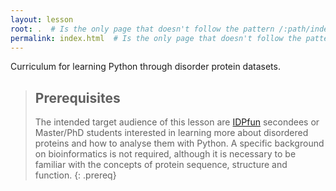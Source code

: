 ```yaml
---
layout: lesson
root: .  # Is the only page that doesn't follow the pattern /:path/index.html
permalink: index.html  # Is the only page that doesn't follow the pattern /:path/index.html
---
```

Curriculum for learning Python through disorder protein datasets.

<!-- this is an html comment -->

> ## Prerequisites
>
> The intended target audience of this lesson are [IDPfun](http://idpfun.eu) secondees or Master/PhD students 
> interested in learning more about disordered proteins and how to analyse them with Python. A specific background on 
> bioinformatics is not required, although it is necessary to be familiar with the concepts of protein sequence, 
> structure and function. 
{: .prereq}

